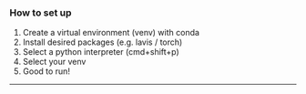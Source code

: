 ### How to set up

1. Create a virtual environment (venv) with conda
2. Install desired packages (e.g. lavis / torch)
3. Select a python interpreter (cmd+shift+p)
4. Select your venv
5. Good to run!

---